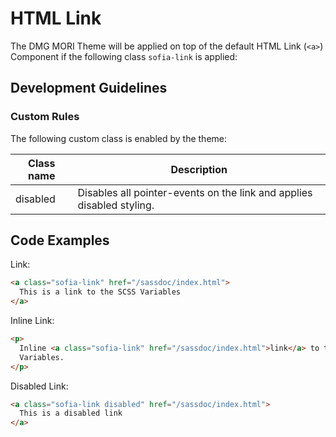# HTML Link

The DMG MORI Theme will be applied on top of the default HTML Link (`<a>`) Component if the following class `sofia-link` is applied:

## Development Guidelines

### Custom Rules

The following custom class is enabled by the theme:

| Class name | Description                                                           |
| ---------- | --------------------------------------------------------------------- |
| disabled   | Disables all pointer-events on the link and applies disabled styling. |

## Code Examples

Link:

```html
<a class="sofia-link" href="/sassdoc/index.html">
  This is a link to the SCSS Variables
</a>
```

Inline Link:

```html
<p>
  Inline <a class="sofia-link" href="/sassdoc/index.html">link</a> to the SCSS
  Variables.
</p>
```

Disabled Link:

```html
<a class="sofia-link disabled" href="/sassdoc/index.html">
  This is a disabled link
</a>
```
